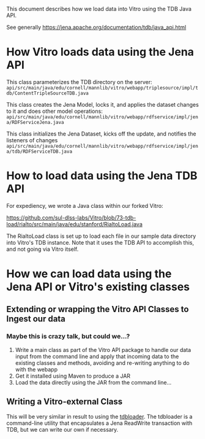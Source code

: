 This document describes how we load data into Vitro using the TDB Java API.

See generally https://jena.apache.org/documentation/tdb/java_api.html

# How Vitro loads data using the Jena API
This class parameterizes the TDB directory on the server:
`api/src/main/java/edu/cornell/mannlib/vitro/webapp/triplesource/impl/tdb/ContentTripleSourceTDB.java`

This class creates the Jena Model, locks it, and applies the dataset changes to it and does other model operations:
`api/src/main/java/edu/cornell/mannlib/vitro/webapp/rdfservice/impl/jena/RDFServiceJena.java`

This class initializes the Jena Dataset, kicks off the update, and notifies the listeners of changes
`api/src/main/java/edu/cornell/mannlib/vitro/webapp/rdfservice/impl/jena/tdb/RDFServiceTDB.java`

# How to load data using the Jena TDB API
For expediency, we wrote a Java class within our forked Vitro:

https://github.com/sul-dlss-labs/Vitro/blob/73-tdb-load/rialto/src/main/java/edu/stanford/RialtoLoad.java

The RialtoLoad class is set up to load each file in our sample data directory into Vitro's TDB instance. Note that it uses the TDB API to accomplish this, and not going via Vitro itself.

# How we can load data using the Jena API or Vitro's existing classes
## Extending or wrapping the Vitro API Classes to Ingest our data
### Maybe this is crazy talk, but could we...?
1. Write a main class as part of the Vitro API package to handle our data input from the command line and apply that incoming data to the existing classes and methods, avoiding and re-writing anything to do with the webapp
1. Get it installed using Maven to produce a JAR
1. Load the data directly using the JAR from the command line...

## Writing a Vitro-external Class 
This will be very similar in result to using the [tdbloader](https://github.com/sul-dlss/rialto/wiki/Loading-data-into-Vitro:-Jena-tdbloader). The tdbloader is a command-line utility that encapsulates a Jena ReadWrite transaction with TDB, but we can write our own if necessary.

